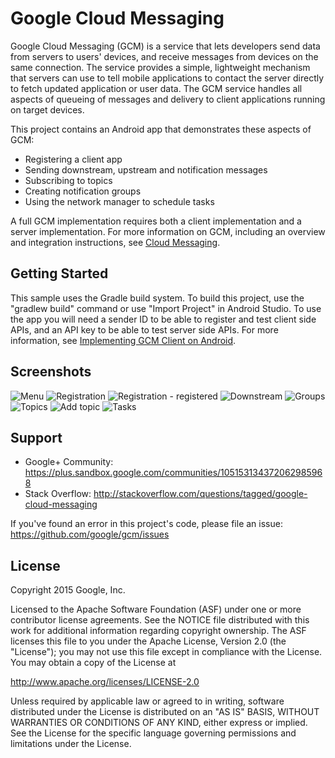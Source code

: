# Google Cloud Messaging

Google Cloud Messaging (GCM) is a service that lets developers send
data from servers to users' devices, and receive messages from devices
on the same connection. The service
provides a simple, lightweight mechanism that servers can use to tell mobile
applications to contact the server directly to fetch updated application or
user data. The GCM service handles all aspects of queueing of
messages and delivery to client applications running on target devices.

This project contains an Android app that demonstrates these aspects of GCM:

* Registering a client app
* Sending downstream, upstream and notification messages
* Subscribing to topics
* Creating notification groups
* Using the network manager to schedule tasks

A full GCM implementation requires both a client implementation and a server
implementation. For more information on GCM, including an overview and integration
instructions, see [Cloud Messaging](https://developers.google.com/cloud-messaging/).


## Getting Started

This sample uses the Gradle build system. To build this project, use the
"gradlew build" command or use "Import Project" in Android Studio.
To use the app you will need a sender ID to be able to register and test client
side APIs, and an API key to be able to test server side APIs. For more information,
see [Implementing GCM Client on Android](https://developers.google.com/cloud-messaging/android/client).

## Screenshots

![Menu](gcm-demo-app/screenshots/menu.png "The app's menu")
![Registration](gcm-demo-app/screenshots/registration1.png "Registration page - unregistered")
![Registration - registered](gcm-demo-app/screenshots/registration2.png "Registration page - registered")
![Downstream](gcm-demo-app/screenshots/downstream.png "Sending downstream messages")
![Groups](gcm-demo-app/screenshots/groups.png "Groups page")
![Topics](gcm-demo-app/screenshots/topics.png "Topics page")
![Add topic](gcm-demo-app/screenshots/add_topic.png "Add a topic")
![Tasks](gcm-demo-app/screenshots/tasks.png "Network manager tasks page")

## Support

- Google+ Community: https://plus.sandbox.google.com/communities/105153134372062985968
- Stack Overflow: http://stackoverflow.com/questions/tagged/google-cloud-messaging

If you've found an error in this project's code, please file an issue:
https://github.com/google/gcm/issues

## License

Copyright 2015 Google, Inc.

Licensed to the Apache Software Foundation (ASF) under one or more contributor
license agreements.  See the NOTICE file distributed with this work for
additional information regarding copyright ownership.  The ASF licenses this
file to you under the Apache License, Version 2.0 (the "License"); you may not
use this file except in compliance with the License.  You may obtain a copy of
the License at

  http://www.apache.org/licenses/LICENSE-2.0

Unless required by applicable law or agreed to in writing, software
distributed under the License is distributed on an "AS IS" BASIS, WITHOUT
WARRANTIES OR CONDITIONS OF ANY KIND, either express or implied.  See the
License for the specific language governing permissions and limitations under
the License.
